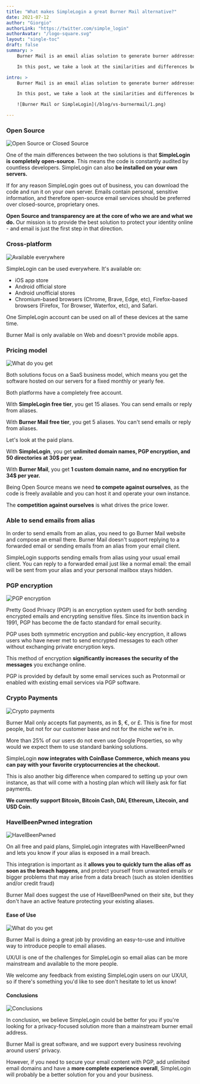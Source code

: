 ```yaml
---
title: "What makes SimpleLogin a great Burner Mail alternative?"
date: 2021-07-12
author: "Giorgio"
authorLink: "https://twitter.com/simple_login"
authorAvatar: "/logo-square.svg"
layout: "single-toc"
draft: false
summary: >
    Burner Mail is an email alias solution to generate burner addresses and protect your digital identity when shopping online or registering to newsletters.

    In this post, we take a look at the similarities and differences between Burner Mail and SimpleLogin.

intro: >
    Burner Mail is an email alias solution to generate burner addresses and protect your digital identity when shopping online or registering to newsletters.

    In this post, we take a look at the similarities and differences between Burner Mail and SimpleLogin.

    ![Burner Mail or SimpleLogin](/blog/vs-burnermail/1.png)

---
```


### Open Source

![Open Source or Closed Source](/blog/vs-burnermail/2.png)

One of the main differences between the two solutions is that **SimpleLogin is completely open-source**. This means the code is constantly audited by countless developers. SimpleLogin can also **be installed on your own servers.**

If for any reason SimpleLogin goes out of business, you can download the code and run it on your own server. Emails contain personal, sensitive information, and therefore open-source email services should be preferred over closed-source, proprietary ones. 

**Open Source and transparency are at the core of who we are and what we do.** Our mission is to provide the best solution to protect your identity online - and email is just the first step in that direction.




### Cross-platform

![Available everywhere](/blog/vs-burnermail/3.png)

SimpleLogin can be used everywhere. It's available on: 

- iOS app store
- Android official store
- Android unofficial stores
- Chromium-based browsers (Chrome, Brave, Edge, etc), Firefox-based browsers (Firefox, Tor Browser, Waterfox, etc), and Safari.

One SimpleLogin account can be used on all of these devices at the same time.

Burner Mail is only available on Web and doesn't provide mobile apps.


### Pricing model

![What do you get](/blog/vs-burnermail/5.png)

Both solutions focus on a SaaS business model, which means you get the software hosted on our servers for a fixed monthly or yearly fee.

Both platforms have a completely free account. 

With **SimpleLogin free tier**, you get 15 aliases. You can send emails or reply from aliases.

With **Burner Mail free tier**, you get 5 aliases. You can't send emails or reply from aliases.

Let's look at the paid plans.

With **SimpleLogin**, you get **unlimited domain names, PGP encryption, and 50 directories at 30$ per year.**

With **Burner Mail**, you get **1 custom domain name, and no encryption for 34$ per year.**

Being Open Source means we need **to compete against ourselves**, as the code is freely available and you can host it and operate your own instance. 

The **competition against ourselves** is what drives the price lower.



### Able to send emails from alias

In order to send emails from an alias, you need to go Burner Mail website and compose an email there. Burner Mail doesn't support replying to a forwarded email or sending emails from an alias from your email client. 

SimpleLogin supports sending emails from alias using your usual email client. You can reply to a forwarded email just like a normal email: the email will be sent from your alias and your personal mailbox stays hidden. 

### PGP encryption

![PGP encryption](/blog/vs-burnermail/6.png)

Pretty Good Privacy (PGP) is an encryption system used for both sending encrypted emails and encrypting sensitive files. Since its invention back in 1991, PGP has become the de facto standard for email security.

PGP uses both symmetric encryption and public-key encryption, it allows users who have never met to send encrypted messages to each other without exchanging private encryption keys.

This method of encryption **significantly increases the security of the messages** you exchange online. 

PGP is provided by default by some email services such as Protonmail or enabled with existing email services via PGP software.


### Crypto Payments

![Crypto payments](/blog/vs-burnermail/7.png)

Burner Mail only accepts fiat payments, as in $, €, or £. This is fine for most people, but not for our customer base and not for the niche we're in. 

More than 25% of our users do not even use Google Properties, so why would we expect them to use standard banking solutions.

SimpleLogin **now integrates with CoinBase Commerce, which means you can pay with your favorite cryptocurrencies at the checkout.** 

This is also another big difference when compared to setting up your own instance, as that will come with a hosting plan which will likely ask for fiat payments.

**We currently support Bitcoin, Bitcoin Cash, DAI, Ethereum, Litecoin, and USD Coin.**



### HaveIBeenPwned integration

![HaveIBeenPwned](/blog/vs-burnermail/8.png)

On all free and paid plans, SimpleLogin integrates with HaveIBeenPwned and lets you know if your alias is exposed in a mail breach. 

This integration is important as it **allows you to quickly turn the alias off as soon as the breach happens**, and protect yourself from unwanted emails or bigger problems that may arise from a data breach (such as stolen identities and/or credit fraud)

Burner Mail does suggest the use of HaveIBeenPwned on their site, but they don't have an active feature protecting your existing aliases.



#### Ease of Use

![What do you get](/blog/vs-burnermail/9.png)

Burner Mail is doing a great job by providing an easy-to-use and intuitive way to introduce people to email aliases. 

UX/UI is one of the challenges for SimpleLogin so email alias can be more mainstream and available to the more people.

We welcome any feedback from existing SimpleLogin users on our UX/UI, so if there's something you'd like to see don't hesitate to let us know!


#### Conclusions

![Conclusions](/blog/vs-burnermail/10.png)

In conclusion, we believe SimpleLogin could be better for you if you're looking for a privacy-focused solution more than a mainstream burner email address.

Burner Mail is great software, and we support every business revolving around users' privacy.

However, if you need to secure your email content with PGP, add unlimited email domains and have a **more complete experience overall**, SimpleLogin will probably be a better solution for you and your business.


